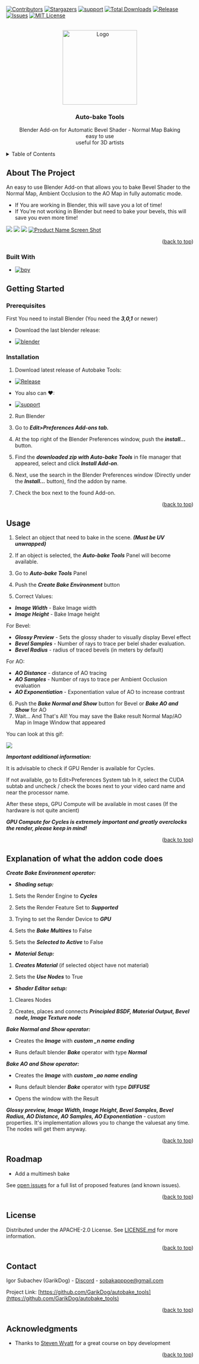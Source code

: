 <a name="readme-top"></a>
<!-- PROJECT SHIELDS -->
[![Contributors][contributors-shield]][contributors-url]
[![Stargazers][stars-shield]][stars-url]
[![support][buy-shield]][buy-url]
[![Total Downloads](https://img.shields.io/github/downloads/GarikDog/autobake_tools/total?style=for-the-badge&logo=appveyor)](https://github.com/GarikDog/autobake_tools/releases)
[![Release][release-shield]][release-url]
[![Issues][issues-shield]][issues-url]
[![MIT License][license-shield]][license-url]


<!-- PROJECT LOGO -->
<br />
<div align="center">
  <a href="[https://github.com/othneildrew/Best-README-Template](https://github.com/GarikDog/autobake_tools/)">
    <img src="images/logo_f.png" alt="Logo" width="200" height="200">
  </a>

  <h3 align="center">Auto-bake Tools</h3>

  <p align="center">
    Blender Add-on for Automatic Bevel Shader - Normal Map Baking
    <br />
      easy to use
    <br />
      useful for 3D artists
    <br />
  </p>
</div>



<!-- TABLE OF CONTENTS -->
<details>
  <summary>Table of Contents</summary>
  <ol>
    <li>
      <a href="#about-the-project">About The Project</a>
      <ul>
        <li><a href="#built-with">Built With</a></li>
      </ul>
    </li>
    <li>
      <a href="#getting-started">Getting Started</a>
      <ul>
        <li><a href="#prerequisites">Prerequisites</a></li>
        <li><a href="#installation">Installation</a></li>
      </ul>
    </li>
    <li><a href="#usage">Usage</a></li>
    <li><a href="#explanation-of-what-addon-code-does">Explanation of what the addon code does</a></li>
    <li><a href="#roadmap">Roadmap</a></li>
    <li><a href="#license">License</a></li>
    <li><a href="#contact">Contact</a></li>
    <li><a href="#acknowledgments">Acknowledgments</a></li>
  </ol>
</details>


<!-- ABOUT THE PROJECT -->
## About The Project



An easy to use Blender Add-on that allows you to bake Bevel Shader to the Normal Map, Ambient Occlusion to the AO Map in fully automatic mode. 




* If You are working in Blender, this will save you a lot of time!
* If You're not working in Blender but need to bake your bevels, this will save you even more time!

![](https://github.com/GarikDog/autobake_tools/blob/main/images/autobake_bevel_demo.gif)
![](https://github.com/GarikDog/autobake_tools/blob/main/images/baking_ao_demo.gif)
![](https://github.com/GarikDog/autobake_tools/blob/main/images/substance_demo.gif)
[![Product Name Screen Shot][product-screenshot]](https://github.com/GarikDog/autobake_tools/blob/main/images/screenshot.png)


<p align="right">(<a href="#readme-top">back to top</a>)</p>

### Built With

* [![bpy][project/bpy]][bpy-url]


<!-- GETTING STARTED -->
## Getting Started



### Prerequisites


First You need to install Blender (You need the ***3,0,1*** or newer)

* Download the last blender release: 

* [![blender][blender.org]][blender-url]

### Installation

1. Download latest release of Autobake Tools:

* [![Release][release-shield]][release-url]

* You also can ❤:

* [![support][buy-shield]][buy-url]

2. Run Blender

3. Go to ***Edit>Preferences Add-ons tab.***

4. At the top right of the Blender Preferences window, push the ***install...*** button.

5. Find the ***downloaded zip with Auto-bake Tools*** in file manager that appeared, select and click ***Install Add-on***.

6. Next, use the search in the Blender Preferences window (Directly under the ***Install...*** button), find the addon by name.

7. Check the box next to the found Add-on.

<p align="right">(<a href="#readme-top">back to top</a>)</p>

<!-- USAGE EXAMPLES -->
## Usage
1. Select an object that need to bake in the scene. ***(Must be UV unwrapped)***

2. If an object is selected, the ***Auto-bake Tools*** Panel will become available.

3. Go to ***Auto-bake Tools*** Panel

4. Push the ***Create Bake Environment*** button

5. Correct Values:
* ***Image Width*** - Bake Image width
* ***Image Height*** - Bake Image height

For Bevel:
* ***Glossy Preview*** - Sets the glossy shader to visually display Bevel effect
* ***Bevel Samples*** - Number of rays to trace per belel shader evaluation.
* ***Bevel Radius*** - radius of traced bevels (in meters by default)

For AO:
* ***AO Distance*** - distance of AO tracing
* ***AO Samples*** - Number of rays to trace per Ambient Occlusion evaluation
* ***AO Exponentiation*** - Exponentiation value of AO to increase contrast


6. Push the ***Bake Normal and Show*** button for Bevel or ***Bake AO and Show*** for AO
7. Wait... And That's All! You may save the Bake result Normal Map/AO Map in Image Window that appeared

You can look at this gif:

![](https://github.com/GarikDog/autobake_tools/blob/main/images/baking_bevel.gif)


***Important additional information:***

It is advisable to check if GPU Render is available for Cycles.

If not available, go to Edit>Preferences System tab
In it, select the CUDA subtab and uncheck / check the boxes next to your video card name and near the processor name.

After these steps, GPU Compute will be available in most cases (If the hardware is not quite ancient)

***GPU Compute for Cycles is extremely important and greatly overclocks the render, please keep in mind!***


<p align="right">(<a href="#readme-top">back to top</a>)</p>


<!-- EXPLORATION -->
## Explanation of what the addon code does

***Create Bake Environment operator:***

* ***Shading setup:***
1. Sets the Render Engine to ***Cycles***

2. Sets the Render Feature Set to ***Supported***

3. Trying to set the Render Device to ***GPU***

4. Sets the ***Bake Multires*** to False

5. Sets the ***Selected to Active*** to False

* ***Material Setup:***
1. ***Creates Material*** (if selected object have not material)

2. Sets the ***Use Nodes*** to True

* ***Shader Editor setup:***

1. Cleares Nodes

2. Creates, places and conneсts ***Principled BSDF, Material Output, Bevel node, Image Texture node***

***Bake Normal and Show operator:***

* Creates the ***Image*** with ***custom _n name ending***

* Runs default  blender ***Bake*** operator with type ***Normal***

***Bake AO and Show operator:***

* Creates the ***Image*** with ***custom _ao name ending***

* Runs default  blender ***Bake*** operator with type ***DIFFUSE***

* Opens the window with the Result

***Glossy preview,
Image Width,
Image Height,
Bevel Samples,
Bevel Radius,
AO Distance,
AO Samples,
AO Exponentiation*** - custom properties. It's implementation allows you to change the values ​​at any time. The nodes will get them anyway.




<p align="right">(<a href="#readme-top">back to top</a>)</p>


<!-- ROADMAP -->
## Roadmap

-  Add a multimesh bake



See [open issues](https://github.com/GarikDog/autobake_tools/issues) for a full list of proposed features (and known issues).

<p align="right">(<a href="#readme-top">back to top</a>)</p>

<!-- LICENSE -->
## License

Distributed under the APACHE-2.0 License. See [LICENSE.md](https://github.com/GarikDog/autobake_tools/blob/main/LICENSE.md) for more information.

<p align="right">(<a href="#readme-top">back to top</a>)</p>

## Contact

Igor Subachev (GarikDog) - [Discord](https://discordapp.com/users/GarikDog#7847) - sobakapppoe@gmail.com

Project Link: [https://github.com/GarikDog/autobake_tools](https://github.com/GarikDog/autobake_tools)

<p align="right">(<a href="#readme-top">back to top</a>)</p>

<!-- ACKNOWLEDGMENTS -->
## Acknowledgments

* Thanks to [Steven Wyatt](https://www.udemy.com/user/steven-wyatt-2/) for a great course on bpy development


<p align="right">(<a href="#readme-top">back to top</a>)</p>



<!-- MARKDOWN LINKS & IMAGES -->
<!-- https://www.markdownguide.org/basic-syntax/#reference-style-links -->
[contributors-shield]: https://img.shields.io/github/contributors/GarikDog/autobake_tools.svg?style=for-the-badge
[contributors-url]: https://github.com/GarikDog/autobake_tools/graphs/contributors
[release-url]: https://github.com/GarikDog/autobake_tools/releases/latest
[release-shield]: https://img.shields.io/github/release/GarikDog/autobake_tools.svg?style=for-the-badge
[stars-shield]: https://img.shields.io/github/stars/GarikDog/autobake_tools.svg?style=for-the-badge
[stars-url]: https://github.com/GarikDog/autobake_tools/stargazers
[issues-shield]: https://img.shields.io/github/issues/GarikDog/autobake_tools.svg?style=for-the-badge
[issues-url]: https://github.com/GarikDog/autobake_tools/issues
[license-shield]: https://img.shields.io/github/license/GarikDog/autobake_tools.svg?style=for-the-badge
[license-url]: https://github.com/GarikDog/autobake_tools//blob/main/LICENSE.md
[product-screenshot]: images/screenshot.png
[product-gif-demo]: images/baking_bevel.gif

[blender-url]: https://www.blender.org/
[blender.org]: https://img.shields.io/badge/blender-0769AD?style=for-the-badge&logo=blender&logoColor=orange
[bpy-url]: https://pypi.org/project/bpy/
[project/bpy]: https://img.shields.io/badge/bpy-0769AD?style=for-the-badge&logo=pypi&logoColor=white





[buy-shield]:https://img.shields.io/badge/Blender%20Market-Support%20with%20a%20purchase-orange?style=for-the-badge&logo=appveyor
[buy-url]:https://www.blendermarket.com/products/autobake-tools
